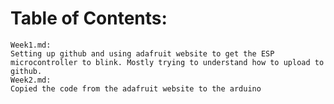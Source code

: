 # Table of Contents:
	Week1.md: 
	Setting up github and using adafruit website to get the ESP microcontroller to blink. Mostly trying to understand how to upload to github. 
	Week2.md:
	Copied the code from the adafruit website to the arduino
	